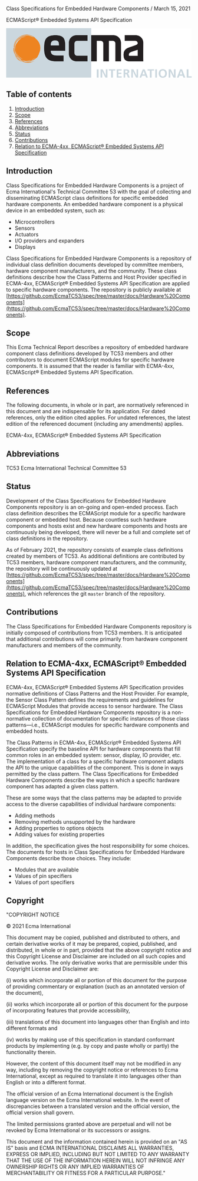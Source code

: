<p></p>
<p id="subtitle">Class Specifications for Embedded Hardware Components / March 15, 2021</p>
<p id="title">ECMAScript® Embedded Systems API Specification</p>

<img src="../../web/assets/ecma-logo.svg">

## Table of contents

1. [Introduction](#introduction)
2. [Scope](#scope)
3. [References](#references)
4. [Abbreviations](#abbreviations)
5. [Status](#status)
6. [Contributions](#contributions)
7. [Relation to ECMA-4xx, ECMAScript® Embedded Systems API Specification](#relation-to-tc53)

<a id="introduction"></a>
## Introduction

Class Specifications for Embedded Hardware Components is a project of Ecma International's Technical Committee 53 with the goal of collecting and disseminating ECMAScript class definitions for specific embedded hardware components. An embedded hardware component is a physical device in an embedded system, such as:
 
 - Microcontrollers
 - Sensors
 - Actuators
 - I/O providers and expanders
 - Displays

Class Specifications for Embedded Hardware Components is a repository of individual class definition documents developed by committee members, hardware component manufacturers, and the community. These class definitions describe how the Class Patterns and Host Provider specified in ECMA-4xx, ECMAScript® Embedded Systems API Specification are applied to specific hardware components. The repository is publicly available at [https://github.com/EcmaTC53/spec/tree/master/docs/Hardware%20Components](https://github.com/EcmaTC53/spec/tree/master/docs/Hardware%20Components). 

<a id="scope"></a>
## Scope

This Ecma Technical Report describes a repository of embedded hardware component class definitions developed by TC53 members and other contributors to document ECMAScript modules for specific hardware components. It is assumed that the reader is familiar with ECMA-4xx, ECMAScript® Embedded Systems API Specification.

<a id="references"></a>
## References

The following documents, in whole or in part, are normatively referenced in this document and are indispensable for its application. For dated references, only the edition cited applies. For undated references, the latest edition of the referenced document (including any amendments) applies. 

ECMA-4xx, ECMAScript® Embedded Systems API Specification

<a id="abbreviations"></a>
## Abbreviations
TC53        Ecma International Technical Committee 53

<a id="status"></a>
## Status

Development of the Class Specifications for Embedded Hardware Components repository is an on-going and open-ended process. Each class definition describes the ECMAScript module for a specific hardware component or embedded host. Because countless such hardware components and hosts exist and new hardware components and hosts are continuously being developed, there will never be a full and complete set of class definitions in the repository. 

As of February 2021, the repository consists of example class definitions created by members of TC53. As additional definitions are contributed by TC53 members, hardware component manufacturers, and the community, the repository will be continuously updated at [https://github.com/EcmaTC53/spec/tree/master/docs/Hardware%20Components](https://github.com/EcmaTC53/spec/tree/master/docs/Hardware%20Components), which references the git `master` branch of the repository.

<a id="contributions"></a>
## Contributions

The Class Specifications for Embedded Hardware Components repository is initially composed of contributions from TC53 members. It is anticipated that additional contributions will come primarily from hardware component manufacturers and members of the community.

<a id="relation-to-tc53"></a>
## Relation to ECMA-4xx, ECMAScript® Embedded Systems API Specification

ECMA-4xx, ECMAScript® Embedded Systems API Specification provides normative definitions of Class Patterns and the Host Provider. For example, the Sensor Class Pattern defines the requirements and guidelines for ECMAScript Modules that provide access to sensor hardware. The Class Specifications for Embedded Hardware Components repository is a non-normative collection of documentation for specific instances of those class patterns—i.e., ECMAScript modules for specific hardware components and embedded hosts.

The Class Patterns in ECMA-4xx, ECMAScript® Embedded Systems API Specification specify the baseline API for hardware components that fill common roles in an embedded system: sensor, display, IO provider, etc. The implementation of a class for a specific hardware component adapts the API to the unique capabilities of the component. This is done in ways permitted by the class pattern. The Class Specifications for Embedded Hardware Components describe the ways in which a specific hardware component has adapted a given class pattern.

These are some ways that the class patterns may be adapted to provide access to the diverse capabilities of individual hardware components:

- Adding methods
- Removing methods unsupported by the hardware
- Adding properties to options objects
- Adding values for existing properties

In addition, the specification gives the host responsibility for some choices. The documents for hosts in Class Specifications for Embedded Hardware Components describe those choices. They include:

- Modules that are available
- Values of pin specifiers
- Values of port specifiers

<a id="copyright"></a>
## Copyright

"COPYRIGHT NOTICE

© 2021 Ecma International

This document may be copied, published and distributed to others, and certain derivative works of it may be prepared, copied, published, and distributed, in whole or in part, provided that the above copyright notice and this Copyright License and Disclaimer are included on all such copies and derivative works. The only derivative works that are permissible under this Copyright License and Disclaimer are: 

(i)	works which incorporate all or portion of this document for the purpose of providing commentary or explanation (such as an annotated version of the document),

(ii)	works which incorporate all or portion of this document for the purpose of incorporating features that provide accessibility,

(iii)	translations of this document into languages other than English and into different formats and

(iv)	works by making use of this specification in standard conformant products by implementing (e.g. by copy and paste wholly or partly) the functionality therein.

However, the content of this document itself may not be modified in any way, including by removing the copyright notice or references to Ecma International, except as required to translate it into languages other than English or into a different format.

The official version of an Ecma International document is the English language version on the Ecma International website. In the event of discrepancies between a translated version and the official version, the official version shall govern.

The limited permissions granted above are perpetual and will not be revoked by Ecma International or its successors or assigns.

This document and the information contained herein is provided on an "AS IS" basis and ECMA INTERNATIONAL DISCLAIMS ALL WARRANTIES, EXPRESS OR IMPLIED, INCLUDING BUT NOT LIMITED TO ANY WARRANTY THAT THE USE OF THE INFORMATION HEREIN WILL NOT INFRINGE ANY OWNERSHIP RIGHTS OR ANY IMPLIED WARRANTIES OF MERCHANTABILITY OR FITNESS FOR A PARTICULAR PURPOSE."
